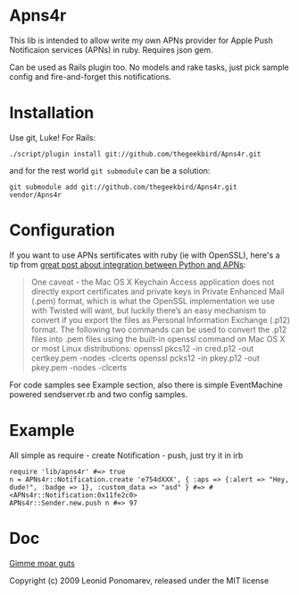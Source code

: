 Apns4r
======

This lib is intended to allow write my own APNs provider for Apple Push
Notificaion services (APNs) in ruby.  Requires json gem.

Can be used as Rails plugin too. No models and rake tasks, just pick sample
config and fire-and-forget this notifications.

Installation
============
Use git, Luke!
For Rails:

    ./script/plugin install git://github.com/thegeekbird/Apns4r.git

and for the rest world `git submodule` can be a solution:

    git submodule add git://github.com/thegeekbird/Apns4r.git vendor/Apns4r

Configuration
=============

If you want to use APNs sertificates with ruby (ie with OpenSSL),
here's a tip from [great post about integration between Python and APNs](http://blog.nuclearbunny.org/2009/05/11/connecting-to-apple-push-notification-services-using-python-twisted/):

>One caveat  - the Mac OS X Keychain Access application does not directly export
>certificates and private keys in Private Enhanced Mail (.pem)  format, which is
>what the OpenSSL implementation we use with Twisted will want, but luckily
>there’s an easy mechanism to convert if you export the files as Personal
>Information Exchange (.p12) format. The following two commands can be used to
>convert the .p12 files into .pem files using the built-in openssl command on
>Mac OS X or most Linux distributions:
    openssl pkcs12 -in cred.p12 -out certkey.pem -nodes -clcerts
    openssl pcks12 -in pkey.p12 -out pkey.pem -nodes -clcerts

For code samples see Example section, also there is simple EventMachine powered
sendserver.rb and two config samples.

Example
=======

All simple as require - create Notification - push, just try it in irb

    require 'lib/apns4r' #=> true
    n = APNs4r::Notification.create 'e754dXXX', { :aps => {:alert => "Hey, dude!", :badge => 1}, :custom_data => "asd" } #=> #<APNs4r::Notification:0x11fe2c0>
    APNs4r::Sender.new.push n #=> 97

Doc
===
[Gimme moar guts](http://rdoc.info/projects/thegeekbird/Apns4r)

Copyright (c) 2009 Leonid Ponomarev, released under the MIT license
